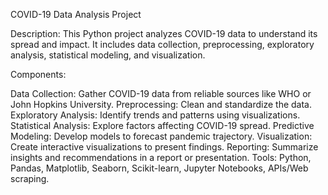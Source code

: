 COVID-19 Data Analysis Project

Description:
This Python project analyzes COVID-19 data to understand its spread and impact. It includes data collection, preprocessing, exploratory analysis, statistical modeling, and visualization.

Components:

Data Collection: Gather COVID-19 data from reliable sources like WHO or John Hopkins University.
Preprocessing: Clean and standardize the data.
Exploratory Analysis: Identify trends and patterns using visualizations.
Statistical Analysis: Explore factors affecting COVID-19 spread.
Predictive Modeling: Develop models to forecast pandemic trajectory.
Visualization: Create interactive visualizations to present findings.
Reporting: Summarize insights and recommendations in a report or presentation.
Tools:
Python, Pandas, Matplotlib, Seaborn, Scikit-learn, Jupyter Notebooks, APIs/Web scraping.
